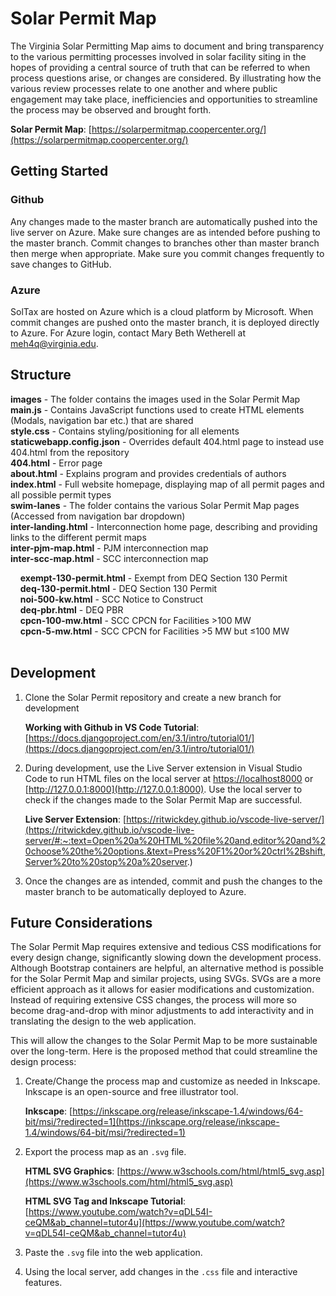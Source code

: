 # Solar Permit Map

The Virginia Solar Permitting Map aims to document and bring transparency to the various permitting processes involved in solar facility siting in the hopes of providing a central source of truth that can be referred to when process questions arise, or changes are considered. By illustrating how the various review processes relate to one another and where public engagement may take place, inefficiencies and opportunities to streamline the process may be observed and brought forth.

__Solar Permit Map__: [https://solarpermitmap.coopercenter.org/](https://solarpermitmap.coopercenter.org/)

## Getting Started
### Github
Any changes made to the master branch are automatically pushed into the live server on Azure. Make sure changes are as intended before pushing to the master branch. Commit changes to branches other than master branch then merge when appropriate. Make sure you commit changes frequently to save changes to GitHub.

### Azure
SolTax are hosted on Azure which is a cloud platform by Microsoft. When commit changes are pushed onto the master branch, it is deployed directly to Azure. For Azure login, contact Mary Beth Wetherell at [meh4q@virginia.edu](mailto:meh4q@virginia.edu).

## Structure
__images__ - The folder contains the images used in the Solar Permit Map <br>
__main.js__ - Contains JavaScript functions used to create HTML elements (Modals, navigation bar etc.) that are shared <br>
__style.css__ - Contains styling/positioning for all elements <br>
__staticwebapp.config.json__ - Overrides default 404.html page to instead use 404.html from the repository <br>
__404.html__ - Error page <br>
__about.html__ - Explains program and provides credentials of authors <br>
__index.html__ - Full website homepage, displaying map of all permit pages and all possible permit types <br>
__swim-lanes__ - The folder contains the various Solar Permit Map pages (Accessed from navigation bar dropdown) <br>
__inter-landing.html__ - Interconnection home page, describing and providing links to the different permit maps <br>
__inter-pjm-map.html__ - PJM interconnection map <br>
__inter-scc-map.html__ - SCC interconnection map <br>

&nbsp;&nbsp;&nbsp;&nbsp;__exempt-130-permit.html__ - Exempt from DEQ Section 130 Permit <br>
&nbsp;&nbsp;&nbsp;&nbsp;__deq-130-permit.html__ - DEQ Section 130 Permit <br>
&nbsp;&nbsp;&nbsp;&nbsp;__noi-500-kw.html__ - SCC Notice to Construct <br>
&nbsp;&nbsp;&nbsp;&nbsp;__deq-pbr.html__ - DEQ PBR<br>
&nbsp;&nbsp;&nbsp;&nbsp;__cpcn-100-mw.html__ - SCC CPCN for Facilities >100 MW<br>
&nbsp;&nbsp;&nbsp;&nbsp;__cpcn-5-mw.html__ - SCC CPCN for Facilities >5 MW but ≤100 MW <br>
<br>

## Development
1. Clone the Solar Permit repository and create a new branch for development

    __Working with Github in VS Code Tutorial__: [https://docs.djangoproject.com/en/3.1/intro/tutorial01/](https://docs.djangoproject.com/en/3.1/intro/tutorial01/)

2. During development, use the Live Server extension in Visual Studio Code to run HTML files on the local server at [https://localhost8000](https://localhost8000) or [http://127.0.0.1:8000](http://127.0.0.1:8000). Use the local server to check if the changes made to the Solar Permit Map are successful. 

    __Live Server Extension__: [https://ritwickdey.github.io/vscode-live-server/](https://ritwickdey.github.io/vscode-live-server/#:~:text=Open%20a%20HTML%20file%20and,editor%20and%20choose%20the%20options.&text=Press%20F1%20or%20ctrl%2Bshift,Server%20to%20stop%20a%20server.)

 3. Once the changes are as intended, commit and push the changes to the master branch to be automatically deployed to Azure.    

## Future Considerations
The Solar Permit Map requires extensive and tedious CSS modifications for every design change, significantly slowing down the development process. Although Bootstrap containers are helpful, an alternative method is possible for the Solar Permit Map and similar projects, using SVGs. SVGs are a more efficient approach as it allows for easier modifications and customization. Instead of requiring extensive CSS changes, the process will more so become drag-and-drop with minor adjustments to add interactivity and in translating the design to the web application. 

This will allow the changes to the Solar Permit Map to be more sustainable over the long-term. Here is the proposed method that could streamline the design process:

1. Create/Change the process map and customize as needed in Inkscape. Inkscape is an open-source and free illustrator tool. 

    __Inkscape__: [https://inkscape.org/release/inkscape-1.4/windows/64-bit/msi/?redirected=1](https://inkscape.org/release/inkscape-1.4/windows/64-bit/msi/?redirected=1)

2. Export the process map as an `.svg` file.

    __HTML SVG Graphics__: [https://www.w3schools.com/html/html5_svg.asp](https://www.w3schools.com/html/html5_svg.asp)

    __HTML SVG Tag and Inkscape Tutorial__: [https://www.youtube.com/watch?v=qDL54I-ceQM&ab_channel=tutor4u](https://www.youtube.com/watch?v=qDL54I-ceQM&ab_channel=tutor4u)

3. Paste the `.svg` file into the web application.
4. Using the local server, add changes in the `.css` file and interactive features. 
